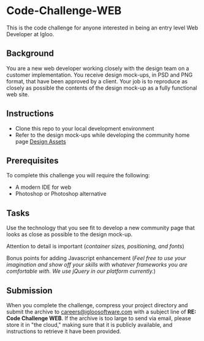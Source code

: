 # Code-Challenge-WEB
This is the code challenge for anyone interested in being an entry level Web Developer at Igloo.

## Background
You are a new web developer working closely with the design team on a customer implementation. You receive design mock-ups, in PSD and PNG format, that have been approved by a client. Your job is to reproduce as closely as possible the contents of the design mock-up as a fully functional web site.

## Instructions
* Clone this repo to your local development environment
* Refer to the design mock-ups while developing the community home page [Design Assets](https://github.com/IglooSoftware/Code-Challenge-WEB/tree/master/assets)

## Prerequisites
To complete this challenge you will require the following:
* A modern IDE for web
* Photoshop or Photoshop alternative

## Tasks
Use the technology that you see fit to develop a new community page that looks as close as possible to the design mock-up.

Attention to detail is important (*container sizes, positioning, and fonts*)

Bonus points for adding Javascript enhancement (*Feel free to use your imagination and show off your skills with whatever frameworks you are comfortable with. We use jQuery in our platform currently.*)

## Submission
When you complete the challenge, compress your project directory and submit the archive to [careers@igloosoftware.com](mailto:careers@igloosoftware.com) with a subject line of **RE: Code Challenge WEB**. If the archive is too large to send via email, please store it in "the cloud," making sure that it is publicly available, and instructions to retrieve it have been provided.